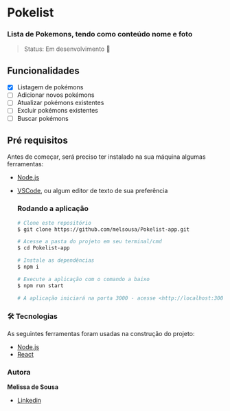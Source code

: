 # Pokelist

### Lista de Pokemons, tendo como conteúdo nome e foto

> Status: Em desenvolvimento 🚧

## Funcionalidades
- [x] Listagem de pokémons
- [ ] Adicionar novos pokémons
- [ ] Atualizar pokémons existentes
- [ ] Excluir pokémons existentes
- [ ] Buscar pokémons

## **Pré requisitos**
 Antes de começar, será preciso ter instalado na sua máquina algumas ferramentas:
 - [Node.js](https://nodejs.org/en/)

 
 - [VSCode](https://code.visualstudio.com/), ou algum editor de texto de sua preferência

    ### Rodando a aplicação

    ```bash
    # Clone este repositório
    $ git clone https://github.com/melsousa/Pokelist-app.git
    
    # Acesse a pasta do projeto em seu terminal/cmd
    $ cd Pokelist-app
    
    # Instale as dependências
    $ npm i
    
    # Execute a aplicação com o comando a baixo
    $ npm run start
    
    # A aplicação iniciará na porta 3000 - acesse <http://localhost:3000>
    ```
### 🛠 Tecnologias
As seguintes ferramentas foram usadas na construção do projeto:
- [Node.js](https://nodejs.org/en/)
- [React](https://pt-br.reactjs.org/)

### Autora
  <b>Melissa de Sousa</b>
  
  - <a href="https://www.linkedin.com/in/melissa-de-sousa-9815b6198/">Linkedin</a>
